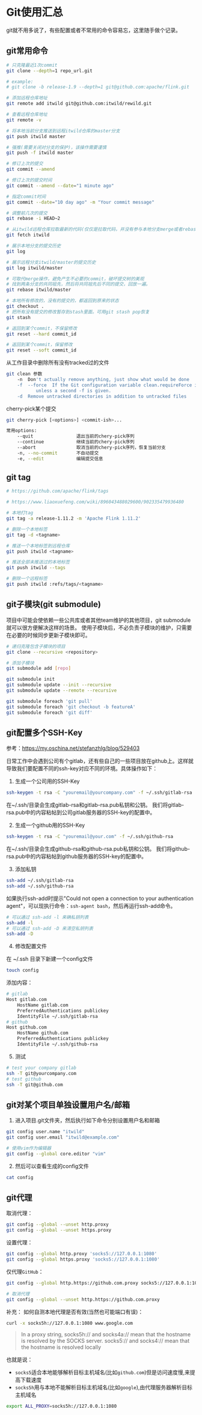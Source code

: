 # Git使用汇总


git就不用多说了，有些配置或者不常用的命令容易忘，这里随手做个记录。

## git常用命令
```bash
# 只克隆最近1次commit
git clone --depth=1 repo_url.git

# example: 
# git clone -b release-1.9 --depth=1 git@github.com:apache/flink.git

# 添加远程仓库地址
git remote add itwild git@github.com:itwild/rewild.git

# 查看远程仓库地址
git remote -v

# 将本地当前分支推送到远程itwild仓库的master分支
git push itwild master

# 强推(需要关闭对分支的保护)，该操作需要谨慎
git push -f itwild master

# 修订上次的提交
git commit --amend

# 修订上次的提交时间
git commit --amend --date="1 minute ago"

# 指定commit时间
git commit --date="10 day ago" -m "Your commit message" 

# 调整前几次的提交
git rebase -i HEAD~2

# 从itwild远程仓库拉取最新的代码(仅仅是拉取代码，并没有参与本地分支merge或者rebase操作)
git fetch itwild

# 展示本地分支的提交历史
git log

# 展示远程分支itwild/master的提交历史
git log itwild/master

# 可取代merge操作，避免产生不必要的commit，破坏提交树的美观
# 找到两条分支的共同祖先，然后将共同祖先后不同的提交，回放一遍。
git rebase itwild/master

# 本地所有修改的，没有的提交的，都返回到原来的状态
git checkout . 
# 把所有没有提交的修改暂存到stash里面。可用git stash pop恢复
git stash

# 返回到某个commit，不保留修改
git reset --hard commit_id

# 返回到某个commit，保留修改
git reset --soft commit_id
```

从工作目录中删除所有没有tracked过的文件
```bash
git clean 参数
    -n  Don't actually remove anything, just show what would be done
    -f  --force  If the Git configuration variable clean.requireForce is not set to false, git clean will refuse to delete files or directories unless given -f, -n or -i. Git will refuse to delete directories with .git sub directory or file
           unless a second -f is given.
    -d  Remove untracked directories in addition to untracked files
```

cherry-pick某个提交
```bash
git cherry-pick [<options>] <commit-ish>...

常用options:
    --quit                退出当前的chery-pick序列
    --continue            继续当前的chery-pick序列
    --abort               取消当前的chery-pick序列，恢复当前分支
    -n, --no-commit       不自动提交
    -e, --edit            编辑提交信息
```

## git tag

```bash
# https://github.com/apache/flink/tags

# https://www.liaoxuefeng.com/wiki/896043488029600/902335479936480

# 本地打tag
git tag -a release-1.11.2 -m 'Apache Flink 1.11.2'

# 删除一个本地标签
git tag -d <tagname>

# 推送一个本地标签到远程仓库
git push itwild <tagname>

# 推送全部未推送过的本地标签
git push itwild --tags

# 删除一个远程标签
git push itwild :refs/tags/<tagname>
```

## git子模块(git submodule)
项目中可能会使依赖一些公共库或者其他team维护的其他项目，git submodule就可以很方便解决这样的场景。
使用子模块后，不必负责子模块的维护，只需要在必要的时候同步更新子模块即可。
```bash
# 递归克隆包含子模块的项目
git clone --recursive <repository>

# 添加子模块
git submodule add [repo]

git submodule init
git submodule update --init --recursive
git submodule update --remote --recursive

git submodule foreach 'git pull'
git submodule foreach 'git checkout -b featureA'
git submodule foreach 'git diff'
```

## git配置多个SSH-Key
参考：https://my.oschina.net/stefanzhlg/blog/529403

日常工作中会遇到公司有个gitlab，还有些自己的一些项目放在github上。这样就导致我们要配置不同的ssh-key对应不同的环境。具体操作如下：

1. 生成一个公司用的SSH-Key
```bash
ssh-keygen -t rsa -C "youremail@yourcompany.com" -f ~/.ssh/gitlab-rsa
```
在~/.ssh/目录会生成gitlab-rsa和gitlab-rsa.pub私钥和公钥。 我们将gitlab-rsa.pub中的内容粘帖到公司gitlab服务器的SSH-key的配置中。

2. 生成一个github用的SSH-Key
```bash
ssh-keygen -t rsa -C "youremail@your.com" -f ~/.ssh/github-rsa
```
在~/.ssh/目录会生成github-rsa和github-rsa.pub私钥和公钥。 我们将github-rsa.pub中的内容粘帖到github服务器的SSH-key的配置中。

3. 添加私钥
```bash
ssh-add ~/.ssh/gitlab-rsa
ssh-add ~/.ssh/github-rsa
```
如果执行ssh-add时提示"Could not open a connection to your authentication agent"，可以现执行命令：`ssh-agent bash`，然后再运行ssh-add命令。
```bash
# 可以通过 ssh-add -l 来确私钥列表
ssh-add -l
# 可以通过 ssh-add -D 来清空私钥列表
ssh-add -D
```

4. 修改配置文件  
   
在 ~/.ssh 目录下新建一个config文件
```bash
touch config
```
添加内容：
```bash
# gitlab
Host gitlab.com
    HostName gitlab.com
    PreferredAuthentications publickey
    IdentityFile ~/.ssh/gitlab-rsa
# github
Host github.com
    HostName github.com
    PreferredAuthentications publickey
    IdentityFile ~/.ssh/github-rsa
```

5. 测试
```bash
# test your company gitlab
ssh -T git@yourcompany.com
# test github
ssh -T git@github.com
```

## git对某个项目单独设置用户名/邮箱
1. 进入项目.git文件夹，然后执行如下命令分别设置用户名和邮箱
```bash
git config user.name "itwild"
git config user.email "itwild@example.com"

# 使用vim作为编辑器
git config --global core.editor "vim"
```
2. 然后可以查看生成的config文件
```bash
cat config
```

## git代理

取消代理：
```bash
git config --global --unset http.proxy
git config --global --unset https.proxy
```

设置代理：
```bash
git config --global http.proxy 'socks5://127.0.0.1:1080'
git config --global https.proxy 'socks5://127.0.0.1:1080'
```

仅代理`GitHub`：
```bash
git config --global http.https://github.com.proxy socks5://127.0.0.1:1080

# 取消代理
git config --global --unset http.https://github.com.proxy
```
补充：
如何自测本地代理是否有效(当然也可能端口有误)：
```bash
curl -x socks5h://127.0.0.1:1080 www.google.com
```
> In a proxy string, socks5h:// and socks4a:// mean that the hostname is resolved by the SOCKS server. socks5:// and socks4:// mean that the hostname is resolved locally

也就是说：
- `socks5`适合本地能够解析目标主机域名(比如`github.com`)但是访问速度慢,来提高下载速度
- `socks5h`用与本地不能解析目标主机域名(比如`google`),由代理服务器解析目标主机域名

```bash
export ALL_PROXY=socks5h://127.0.0.1:1080
```
